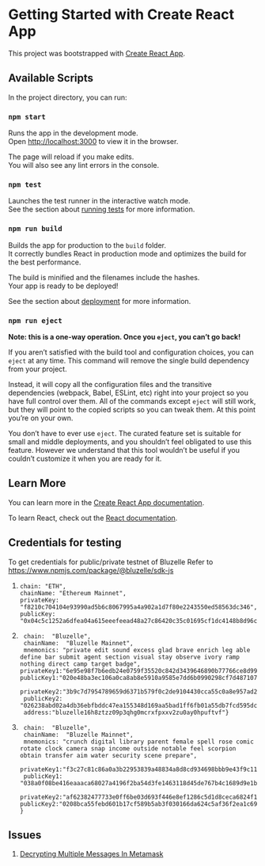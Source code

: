 # Getting Started with Create React App

This project was bootstrapped with [Create React App](https://github.com/facebook/create-react-app).

## Available Scripts

In the project directory, you can run:

### `npm start`

Runs the app in the development mode.\
Open [http://localhost:3000](http://localhost:3000) to view it in the browser.

The page will reload if you make edits.\
You will also see any lint errors in the console.

### `npm test`

Launches the test runner in the interactive watch mode.\
See the section about [running tests](https://facebook.github.io/create-react-app/docs/running-tests) for more
information.

### `npm run build`

Builds the app for production to the `build` folder.\
It correctly bundles React in production mode and optimizes the build for the best performance.

The build is minified and the filenames include the hashes.\
Your app is ready to be deployed!

See the section about [deployment](https://facebook.github.io/create-react-app/docs/deployment) for more information.

### `npm run eject`

**Note: this is a one-way operation. Once you `eject`, you can’t go back!**

If you aren’t satisfied with the build tool and configuration choices, you can `eject` at any time. This command will
remove the single build dependency from your project.

Instead, it will copy all the configuration files and the transitive dependencies (webpack, Babel, ESLint, etc) right
into your project so you have full control over them. All of the commands except `eject` will still work, but they will
point to the copied scripts so you can tweak them. At this point you’re on your own.

You don’t have to ever use `eject`. The curated feature set is suitable for small and middle deployments, and you
shouldn’t feel obligated to use this feature. However we understand that this tool wouldn’t be useful if you couldn’t
customize it when you are ready for it.

## Learn More

You can learn more in
the [Create React App documentation](https://facebook.github.io/create-react-app/docs/getting-started).

To learn React, check out the [React documentation](https://reactjs.org/).

## Credentials for testing

To get credentials for public/private testnet of Bluzelle Refer to https://www.npmjs.com/package/@bluzelle/sdk-js

1. ```{
   chain: "ETH",
   chainName: "Ethereum Mainnet",
   privateKey: "f8210c704104e93990ad5b6c8067995a4a902a1d7f80e2243550ed58563dc346",
   publicKey: "0x04c5c1252a6dfea04a615eeefeead48a27c86420c35c01695cf1dc4148b8d96c1c18cf469c63313afbf69d8f87ea011ab92da6c6f832698d33f5d83e914ff82f6e"}

2. ```{
    chain:  "Bluzelle",
    chainName:  "Bluzelle Mainnet",
    mnemonics: "private edit sound excess glad brave enrich leg able define bar submit agent section visual stay observe ivory ramp nothing direct camp target badge",
   privateKey1:"6e95e98f7b6edb24e0759f35520c842d3439646890b77766ce8d99f61ecff0a6",
   publicKey1:"020e48ba3ec106a0ca8ab8e5910a9585e7dd6b0990298cf7d4871070f6e2d9c1d5",
    privateKey2:"3b9c7d7954789659d6371b579f0c2de9104430cca55c0a8e957ad2a7f5c64ff0",
    publicKey2: "026238abd02a4db36ebfbddc47ea155348d169aa5bad1ff6fb01a55db7fcd595dc",
    address:"bluzelle16h8ztzz09p3qhg0mcrxfpxxv2zu0ay0hpuftvf"}

3. ```{
    chain:  "Bluzelle",
    chainName:  "Bluzelle Mainnet",
    mnemonics: "crunch digital library parent female spell rose comic rotate clock camera snap income outside notable feel scorpion obtain transfer aim water security scene prepare",
    privateKey1:"f3c27c81c86a0a3b22953839a48834a8d8cd934698bbb9e43f9c118ef7e9f709",
    publicKey1: "038a0f08be416eaaaca68027a4196f2ba54d3fe1463118d45de767b4c1689d9e1b"
     privateKey2:"af62382477733e0ff6be03d693f446e8ef1286c5d1d8ceca6824f11d75e01bf4",
   publicKey2:"0208bca55febd601b17cf589b5ab3f030166da624c5af36f2ea1c6954469417807"
   }

## Issues

1. [Decrypting Multiple Messages In Metamask](https://stackoverflow.com/questions/66862869/meatamask-eth-decrypt-decrypt-multiple-message-once)
